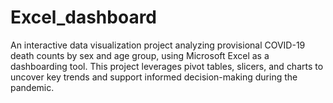 # Excel_dashboard
An interactive data visualization project analyzing provisional COVID-19 death counts by sex and age group, using Microsoft Excel as a dashboarding tool. This project leverages pivot tables, slicers, and charts to uncover key trends and support informed decision-making during the pandemic.
